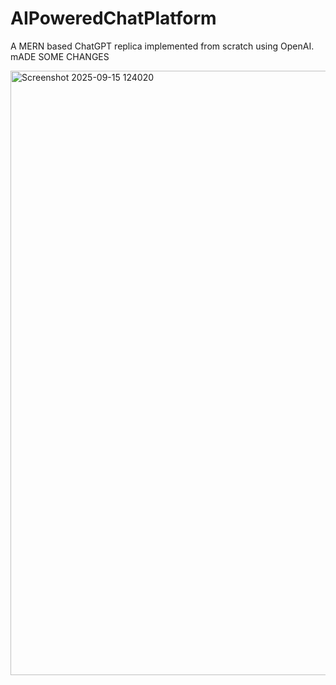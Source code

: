 # AIPoweredChatPlatform
A MERN based ChatGPT replica implemented from scratch using OpenAI.
mADE SOME CHANGES 

<img width="1452" height="967" alt="Screenshot 2025-09-15 124020" src="https://github.com/user-attachments/assets/83ba617d-a497-41e3-987c-a706b9ab8f24" />
